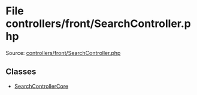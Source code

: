 File controllers/front/SearchController.php
=========
Source: [controllers/front/SearchController.php](https://github.com/PrestaShop/PrestaShop/blob/1.6.1.1/controllers/front/SearchController.php)


Classes
-------

* [SearchControllerCore](class.SearchControllerCore.md)

